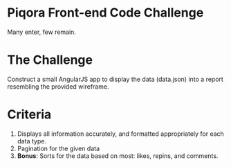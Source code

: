 Piqora Front-end Code Challenge
=================

Many enter, few remain.

The Challenge
====

Construct a small AngularJS app to display the data (data.json) into a report resembling the provided wireframe.

Criteria
====
1. Displays all information accurately, and formatted appropriately for each data type.
2. Pagination for the given data
3. **Bonus**: Sorts for the data based on most: likes, repins, and comments.